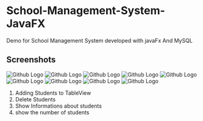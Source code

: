 # School-Management-System-JavaFX
Demo for School Management System developed with javaFx And MySQL
## Screenshots

![Github Logo](https://github.com/nadircode/School-Management-System-JavaFX/tree/main/screenshots/1.jpg?raw=true)
![Github Logo](https://github.com/nadircode/School-Management-System-JavaFX/tree/main/screenshots/2.jpg?raw=true)
![Github Logo](https://github.com/nadircode/School-Management-System-JavaFX/tree/main/screenshots/3.jpg?raw=true)
![Github Logo](https://github.com/nadircode/School-Management-System-JavaFX/tree/main/screenshots/4.jpg?raw=true)
![Github Logo](https://github.com/nadircode/School-Management-System-JavaFX/tree/main/screenshots/5.jpg?raw=true)
![Github Logo](https://github.com/nadircode/School-Management-System-JavaFX/tree/main/screenshots/6.jpg?raw=true)
![Github Logo](https://github.com/nadircode/School-Management-System-JavaFX/tree/main/screenshots/7.jpg?raw=true)
![Github Logo](https://github.com/nadircode/School-Management-System-JavaFX/tree/main/screenshots/8.jpg?raw=true)
![Github Logo](https://github.com/nadircode/School-Management-System-JavaFX/tree/main/screenshots/9.jpg?raw=true)

1. Adding Students to TableView
2. Delete Students
3. Show Informations about students
4. show the number of students



